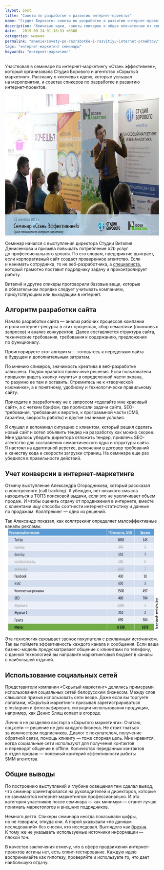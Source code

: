 ```yaml
---
layout: post
title: "Cоветы по разработке и развитию интернет-проектов"
name: "Студия Борового: советы по разработке и развитию интернет-проектов"
description: "Ключевые идеи, советы спикеров и общее впечатление от семинара по интернет-маркетингу “Стань эффективнее” Студии Борового и “Скрытого маркетинга”. "
date:   2015-09-24 01:18:33 +0300
categories: мнение
permalink: "mnenie/sovety-po-razrabotke-i-razvitiyu-internet-proektov/"
tags: "интернет-маркетинг семинары"
keywords: "интернет-маркетинг"
---
```


<p>Участвовал в&nbsp;семинаре по&nbsp;интернет-маркетингу «Стань эффективнее», который организовала Студия Борового и&nbsp;агентство «Скрытый маркетинг». Расскажу о&nbsp;ключевых идеях, которые услышал на&nbsp;мероприятии, и&nbsp;советах спикеров по&nbsp;разработке и&nbsp;развитию интернет-проектов.</p> <!--more-->

<p><img src="/images/sb1.jpg" alt="семинар Студии Борового" width="695" height="462" class="img-responsive"/></p>

<p>Семинар начался с&nbsp;выступления директора Студии Виталия Денисенкова и&nbsp;призыва повышать потребление b2b услуг до&nbsp;профессионального уровня. По&nbsp;его словам, предприятие выиграет, если корпоративный сайт создаст проверенное агентство. Если и&nbsp;нанимать сотрудника, то&nbsp;не&nbsp;веб-разработчика, а&nbsp;<a href="/me/">специалиста</a>, который грамотно поставит подрядчику задачу и&nbsp;проконтролирует работу.</p>
<p>Виталий и&nbsp;другие спикеры проговорили базовые вещи, которые в&nbsp;обязательном порядке следует учитывать компаниям, присутствующим или выходящим в&nbsp;интернет.</p>
<h2>Алгоритм разработки сайта</h2>
<p>Начало разработки сайта&nbsp;— анализ рабочих процессов компании и&nbsp;роли интернет-ресурса в&nbsp;этих процессах, сбор семантики (поисковых запросов) и&nbsp;анализ конкурентов. Далее составляется структура сайта, технические требования, требования к&nbsp;содержанию, предложения по&nbsp;функционалу.</p>
<p>Проигнорируете этот алгоритм&nbsp;— готовьтесь к&nbsp;переделкам сайта в&nbsp;будущем и&nbsp;дополнительным затратам.</p>
<p>По&nbsp;мнению спикеров, значимость креатива в&nbsp;веб-разработке завышена. Людям нравятся привычные решения. Если пользователи привыкли видеть кнопку «купить» в&nbsp;определенной части экрана, то&nbsp;разумно ее&nbsp;там и&nbsp;оставить. Стремитесь не&nbsp;к&nbsp;«творческой изюминке», а&nbsp;к&nbsp;понятному, удобному и&nbsp;технологически правильному сайту.</p>
<p>Приходите к&nbsp;разработчику не&nbsp;с&nbsp;запросом «сделайте мне красивый сайт», а&nbsp;с&nbsp;четким брифом, где прописали задачи сайта, SEO-требования, требования к&nbsp;верстке, к&nbsp;программной части (CMS, гарантии, скорость работы) и&nbsp;другие значимые условия.</p>
<p>Я&nbsp;слушал и&nbsp;вспоминал ситуацию с&nbsp;клиентом, который решил сделать новый сайт и&nbsp;хотел объявить тендер на&nbsp;разработку как можно скорее. Мне удалось убедить директора отложить тендер, привлечь SEO-агентство для составления семантического ядра и&nbsp;структуры сайта. Я&nbsp;настоял на&nbsp;адаптивной верстке, включении в&nbsp;договор требований к&nbsp;качеству кода и&nbsp;скорости загрузки страниц. На&nbsp;семинаре еще раз убедился в&nbsp;правильности действий.</p>
<h2>Учет конверсии в&nbsp;интернет-маркетинге</h2>
<p>Отмечу выступление Александра Огородникова, который рассказал о&nbsp;коллтрекинге (call tracking). Я&nbsp;убежден, нет никакого смысла находиться в&nbsp;ТОП3 поисковой выдачи, если это не&nbsp;увеличивает объем продаж. И&nbsp;чтобы оценить отдачу от&nbsp;продвижения в&nbsp;интернете, вместе с&nbsp;клиентами ищу способы соотнести интернет-статистику и&nbsp;данные по&nbsp;продажам. Коллтрекинг&nbsp;— одно из&nbsp;решений.</p>

<p>Так Александр показал, как коллтрекинг определяет малоэффективные каналы рекламы:
<img src="/images/sb2.jpg" alt="коллтрекинг" width="695" height="334" class="img-responsive"/>
</p> 
<p>Эта технология связывает звонок покупателя с&nbsp;рекламным источником. Так вы&nbsp;поймете эффективность каждого канала и&nbsp;сообщения. Если ваша бизнес-модель предусматривает общение с&nbsp;клиентами по&nbsp;телефону, с&nbsp;данной технологией вы&nbsp;направите маркетинговый бюджет в&nbsp;каналы с&nbsp;наибольшей отдачей.</p>
<h2>Использование социальных сетей</h2>
<p>Представители компании «Скрытый маркетинг» делились примерами использования социальных сетей белорусским бизнесом. Между слов слышался призыв использовать сети везде. Даже если вы&nbsp;торгуете лопатами, «Скрытый маркетинг» призывал зарегистрироваться в&nbsp;instagram и&nbsp;фотографировать ситуации использования продукции, например, как Денис Блищ копает в&nbsp;огороде.</p>
<p>Лично я&nbsp;не&nbsp;разделяю восторга «Скрытого маркетинга». Считаю, соц.сети&nbsp;— решение не&nbsp;для каждого бизнеса. Не&nbsp;стоит гнаться за&nbsp;количеством подписчиков. Диалог с&nbsp;покупателем, получение обратной связи, помощь клиенту&nbsp;— тоже спорная цель. Мне нравится, когда социальные сети используют для получения контактов и&nbsp;переводят общение в&nbsp;offline. Количество переданных контактов в&nbsp;отдел продаж&nbsp;— полезный критерий эффективности работы SMM&nbsp;агентства.</p>
<h2>Общие выводы</h2>
<p>По&nbsp;построению выступлений и&nbsp;глубине освещения тем сделал вывод, что семинар ориентировался на&nbsp;руководителей и&nbsp;директоров, которые не&nbsp;занимаются интернет-маркетингом профессионально. И&nbsp;эта категория участников после семинара&nbsp;— как минимум&nbsp;— станет лучше понимать маркетологов и&nbsp;внешних подрядчиков.</p>
<p>Немного дегтя. Спикеры семинара иногда показывали цифры, но&nbsp;не&nbsp;говорили, откуда они. А&nbsp;порой указывали «по&nbsp;данным исследований» без сноски, кто исследовал. Выглядело как <a href="/mnenie/otlichie-marketologa-ot-brexuna/">брехня</a>. К&nbsp;тому&nbsp;же не&nbsp;указывать используемые источники информации&nbsp;— плохой тон.</p>
<p>В&nbsp;качестве заключения отмечу, что в&nbsp;сфере продвижения интернет-проектов истины нет, есть сплит-тестирование. Каждую идею воспринимайте как гипотезу, проверяйте и&nbsp;используете&nbsp;то, что дает наибольшую отдачу.</p>